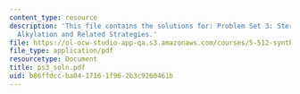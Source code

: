 ```yaml
---
content_type: resource
description: 'This file contains the solutions for: Problem Set 3: Stereocontrolled
  Alkylation and Related Strategies.'
file: https://ol-ocw-studio-app-qa.s3.amazonaws.com/courses/5-512-synthetic-organic-chemistry-ii-spring-2005/b86ffdccba0417161f962b3c9260461b_ps3_soln.pdf
file_type: application/pdf
resourcetype: Document
title: ps3_soln.pdf
uid: b86ffdcc-ba04-1716-1f96-2b3c9260461b
---
```

